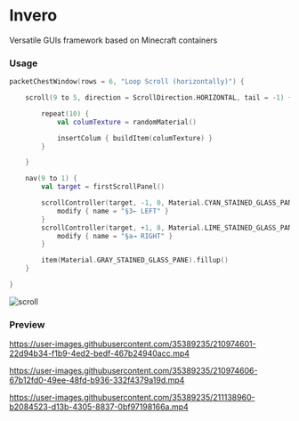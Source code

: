 # Invero

Versatile GUIs framework based on Minecraft containers

### Usage

```kotlin
packetChestWindow(rows = 6, "Loop Scroll (horizontally)") {

    scroll(9 to 5, direction = ScrollDirection.HORIZONTAL, tail = -1) {

        repeat(10) {
            val columTexture = randomMaterial()

            insertColum { buildItem(columTexture) }
        }

    }

    nav(9 to 1) {
        val target = firstScrollPanel()

        scrollController(target, -1, 0, Material.CYAN_STAINED_GLASS_PANE) {
            modify { name = "§3← LEFT" }
        }
        scrollController(target, +1, 8, Material.LIME_STAINED_GLASS_PANE) {
            modify { name = "§a→ RIGHT" }
        }

        item(Material.GRAY_STAINED_GLASS_PANE).fillup()
    }

}
```

![scroll](https://user-images.githubusercontent.com/35389235/211839566-1718ffa8-4190-4532-8c39-352ec6629417.gif)

### Preview

https://user-images.githubusercontent.com/35389235/210974601-22d94b34-f1b9-4ed2-bedf-467b24940acc.mp4

https://user-images.githubusercontent.com/35389235/210974606-67b12fd0-49ee-48fd-b936-332f4379a19d.mp4

https://user-images.githubusercontent.com/35389235/211138960-b2084523-d13b-4305-8837-0bf97198166a.mp4
